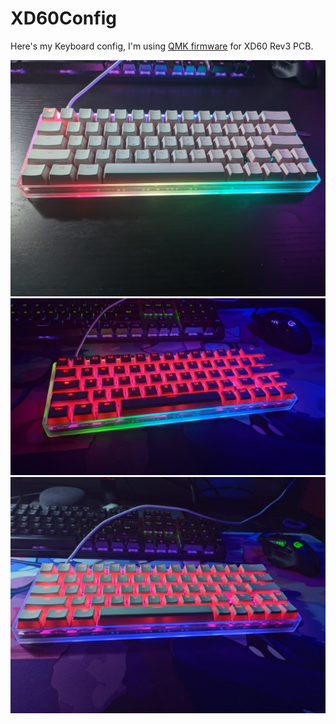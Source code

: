 # XD60Config

Here's my Keyboard config, I'm using [QMK firmware](https://qmk.fm/) for XD60 Rev3 PCB.

![Rainbow](https://raw.githubusercontent.com/Crstian19/XD60Config/master/Rainbow.jpg)
![Night](https://raw.githubusercontent.com/Crstian19/XD60Config/master/Night.jpg)
![Purple](https://raw.githubusercontent.com/Crstian19/XD60Config/master/Purple.jpg)


